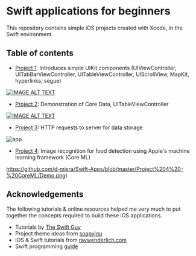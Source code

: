 # Swift applications for beginners

This repository contains simple iOS projects created with Xcode, in the Swift environment. 

## Table of contents
- [Project 1](https://github.com/d-misra/Swift-iOS-apps/tree/master/Project%201%20-%20Intro%2C%20TableView%2C%20MapKit): Introduces simple UIKit components (UIViewController, UITabBarViewController, UITableViewController, UIScrollView, MapKit, hyperlinks, segue)

[![IMAGE ALT TEXT](http://img.youtube.com/vi/WHjDtc8JiJg/0.jpg)](http://www.youtube.com/watch?v=WHjDtc8JiJg "Video Title")

- [Project 2](https://github.com/d-misra/Swift-iOS-apps/tree/master/Project%202%20-%20Core%20Data): Demonstration of Core Data, UITableViewController

[![IMAGE ALT TEXT](https://github.com/d-misra/Swift-Apps/blob/master/Project%202%20-%20Core%20Data/Thumbnail.png)](https://www.youtube.com/watch?v=B2LJJvNmfbY)

- [Project 3](https://github.com/d-misra/Swift-iOS-apps/tree/master/Project%203%20-%20Image%20%26%20data%20to%20Server): HTTP requests to server for data storage

![app](https://github.com/d-misra/Swift-Apps/blob/master/Project%203%20-%20Image%20%26%20data%20to%20Server/Thumbnail.png)

- [Project 4](https://github.com/d-misra/Swift-iOS-apps/tree/master/Project%204%20-%20CoreML): Image recognition for food detection using Apple's machine learning framework (Core ML)

https://github.com/d-misra/Swift-Apps/blob/master/Project%204%20-%20CoreML/Demo.png)


## Acknowledgements

The following tutorials & online resources helped me very much to put together the concepts required to build these iOS applications.

- Tutorials by [The Swift Guy](https://www.youtube.com/channel/UC-d1NWv5IWtIkfH47ux4dWA)
- Project theme ideas from [soapyigu](https://github.com/soapyigu/Swift-30-Projects)
- iOS & Swift tutorials from [raywenderlich.com](https://www.raywenderlich.com/ios)
- Swift programming [guide](https://docs.swift.org/swift-book/)
